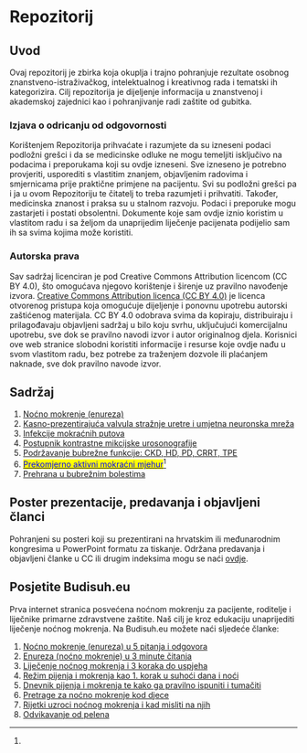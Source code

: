 # Repozitorij

## Uvod

Ovaj repozitorij je zbirka koja okuplja i trajno pohranjuje rezultate osobnog znanstveno-istraživačkog, intelektualnog i kreativnog rada i tematski ih kategorizira. Cilj repozitorija je dijeljenje informacija u znanstvenoj i akademskoj zajednici kao i pohranjivanje radi zaštite od gubitka.

### Izjava o odricanju od odgovornosti

Korištenjem Repozitorija prihvaćate i razumjete da su izneseni podaci podložni grešci i da se medicinske odluke ne mogu temeljiti isključivo na podacima i preporukama koji su ovdje izneseni. Sve izneseno je potrebno provjeriti, usporediti s vlastitim znanjem, objavljenim radovima i smjernicama prije praktične primjene na pacijentu. Svi su podložni grešci pa i ja u ovom Repozitoriju te čitatelj to treba razumjeti i prihvatiti. Također, medicinska znanost i praksa su u stalnom razvoju. Podaci i preporuke mogu zastarjeti i postati obsolentni. Dokumente koje sam ovdje iznio koristim u vlastitom radu i sa željom da unaprijedim liječenje pacijenata podijelio sam ih sa svima kojima može koristiti.

### Autorska prava

Sav sadržaj licenciran je pod Creative Commons Attribution licencom (CC BY 4.0), što omogućava njegovo korištenje i širenje uz pravilno navođenje izvora. [Creative Commons Attribution licenca (CC BY 4.0)](https://creativecommons.org/licenses/by/4.0/) je licenca otvorenog pristupa koja omogućuje dijeljenje i ponovnu upotrebu autorski zaštićenog materijala. CC BY 4.0 odobrava svima da kopiraju, distribuiraju i prilagođavaju objavljeni sadržaj u bilo koju svrhu, uključujući komercijalnu upotrebu, sve dok se pravilno navodi izvor i autor originalnog djela. Korisnici ove web stranice slobodni koristiti informacije i resurse koje ovdje nađu u svom vlastitom radu, bez potrebe za traženjem dozvole ili plaćanjem naknade, sve dok pravilno navode izvor.&#x20;

## Sadržaj

1. [Noćno mokrenje (enureza)](poremecaj-funkcije-mokracnog-mjehura/enureza/)
2. [Kasno-prezentirajuća valvula stražnje uretre i umjetna neuronska mreža](poremecaj-funkcije-mokracnog-mjehura/puv.md)
3. [Infekcije mokraćnih putova](uti/)
4. [Postupnik kontrastne mikcijske urosonografije](uti/kontrastna-mikcijska-urosonografija-contrast-enhanced-voiding-urosonography.md)
5. [Podržavanje bubrežne funkcije: CKD, HD, PD, CRRT, TPE](ckd.md)
6. [<mark style="color:blue;">Prekomjerno aktivni mokraćni mjehur</mark>](#user-content-fn-1)[^1]
7. [Prehrana u bubrežnim bolestima](prehrana-u-bubreznim-bolestima/)

## Poster prezentacije, predavanja i objavljeni članci

Pohranjeni su posteri koji su prezentirani na hrvatskim ili međunarodnim kongresima u PowerPoint formatu za tiskanje. Održana predavanja i objavljeni članke u CC ili drugim indeksima mogu se naći [ovdje](art.md).

## Posjetite Budisuh.eu

Prva internet stranica posvećena noćnom mokrenju za pacijente, roditelje i liječnike primarne zdravstvene zaštite. Naš cilj je kroz edukaciju unaprijediti liječenje noćnog mokrenja. Na Budisuh.eu možete naći sljedeće članke:

1. [Noćno mokrenje (enureza) u 5 pitanja i odgovora](https://budisuh.eu/nocno-mokrenje-enureza-djeca-dijagnostika-lijecenje/)
2. [Enureza (noćno mokrenje) u 3 minute čitanja](https://budisuh.eu/enureza-nocno-mokrenje-ukratko/)
3. [Liječenje noćnog mokrenja i 3 koraka do uspjeha](https://budisuh.eu/uspjesno-lijecenje-nocnog-mokrenja/)
4. [Režim pijenja i mokrenja kao 1. korak u suhoći dana i noći](https://budisuh.eu/rezim-pijenja-i-mokrenja-prvi-korak-do-suhoce/)
5. [Dnevnik pijenja i mokrenja te kako ga pravilno ispuniti i tumačiti](https://budisuh.eu/dnevnik-pijenja-i-mokrenja-ispunjavanje-tumacenje/)
6. [Pretrage za noćno mokrenje kod djece](https://budisuh.eu/pretrage-za-nocno-mokrenje-kod-djece/)
7. [Rijetki uzroci noćnog mokrenja i kad misliti na njih](https://budisuh.eu/rijetki-uzroci-nocnog-mokrenja/)
8. [Odvikavanje od pelena](https://budisuh.eu/odvikavanje-od-pelena/)

[^1]: 
